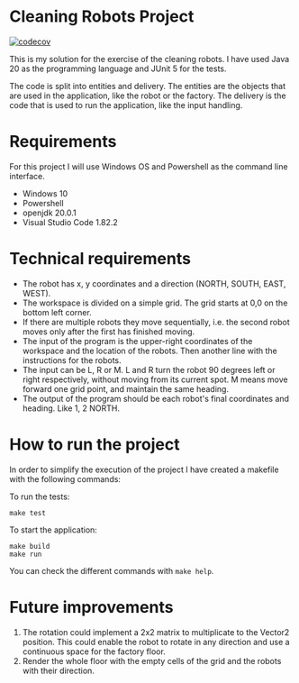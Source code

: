# Cleaning Robots Project

[![codecov](https://codecov.io/gh/JavierSplvd/java-cleaning-robots/graph/badge.svg?token=0JXJYC79OD)](https://codecov.io/gh/JavierSplvd/java-cleaning-robots)

This is my solution for the exercise of the cleaning robots. I have used Java 20 as the programming language and JUnit 5 for the tests.

The code is split into entities and delivery. The entities are the objects that are used in the application, like the robot or the factory. The delivery is the code that is used to run the application, like the input handling.

# Requirements

For this project I will use Windows OS and Powershell as the command line interface.

- Windows 10
- Powershell
- openjdk 20.0.1
- Visual Studio Code 1.82.2

# Technical requirements

- The robot has x, y coordinates and a direction (NORTH, SOUTH, EAST, WEST).
- The workspace is divided on a simple grid. The grid starts at 0,0 on the bottom left corner.
- If there are multiple robots they move sequentially, i.e. the second robot moves only after the first has finished moving.
- The input of the program is the upper-right coordinates of the workspace and the location of the robots. Then another line with the instructions for the robots.
- The input can be L, R or M. L and R turn the robot 90 degrees left or right respectively, without moving from its current spot. M means move forward one grid point, and maintain the same heading.
- The output of the program should be each robot's final coordinates and heading. Like 1, 2 NORTH.

# How to run the project

In order to simplify the execution of the project I have created a makefile with the following commands:

To run the tests:

```
make test
```

To start the application:

```
make build
make run
```

You can check the different commands with `make help`.


# Future improvements

1. The rotation could implement a 2x2 matrix to multiplicate to the Vector2 position. This could enable the robot to rotate in any direction and use a continuous space for the factory floor.
2. Render the whole floor with the empty cells of the grid and the robots with their direction.

